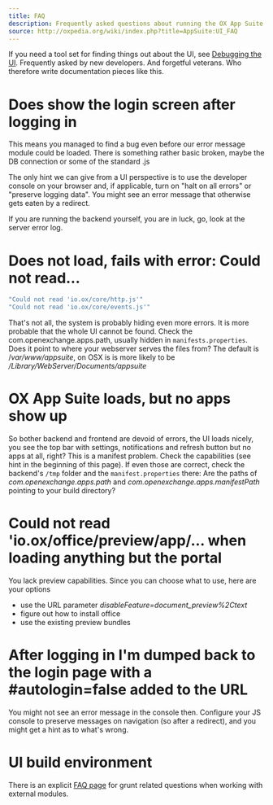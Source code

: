 ```yaml
---
title: FAQ
description: Frequently asked questions about running the OX App Suite UI
source: http://oxpedia.org/wiki/index.php?title=AppSuite:UI_FAQ
---
```


If you need a tool set for finding things out about the UI, see [Debugging the UI](TODO). Frequently asked by new developers. And forgetful veterans. Who therefore write documentation pieces like this.

# Does show the login screen after logging in

This means you managed to find a bug even before our error message module could be loaded. 
There is something rather basic broken, maybe the DB connection or some of the standard .js

The only hint we can give from a UI perspective is to use the developer console on your browser and, if applicable, turn on "halt on all errors" or "preserve logging data". 
You might see an error message that otherwise gets eaten by a redirect.

If you are running the backend yourself, you are in luck, go, look at the server error log.

# Does not load, fails with error: Could not read…

```javascript
"Could not read 'io.ox/core/http.js'" 
"Could not read 'io.ox/core/events.js'" 
```

That's not all, the system is probably hiding even more errors. 
It is more probable that the whole UI cannot be found. 
Check the com.openexchange.apps.path, usually hidden in `manifests.properties`.
Does it point to where your webserver serves the files from? The default is /_var/www/appsuite_, on OSX is is more likely to be _/Library/WebServer/Documents/appsuite_

# OX App Suite loads, but no apps show up

So bother backend and frontend are devoid of errors, the UI loads nicely, you see the top bar with settings, notifications and refresh button but no apps at all, right? 
This is a manifest problem. 
Check the capabilities (see hint in the beginning of this page). 
If even those are correct, check the backend's `/tmp` folder and the `manifest.properties` there: Are the paths of _com.openexchange.apps.path_ and _com.openexchange.apps.manifestPath_ pointing to your build directory?

# Could not read 'io.ox/office/preview/app/... when loading anything but the portal

You lack preview capabilities. 
Since you can choose what to use, here are your options

- use the URL parameter _disableFeature=document_preview%2Ctext_
- figure out how to install office
- use the existing preview bundles

# After logging in I'm dumped back to the login page with a #autologin=false added to the URL

You might not see an error message in the console then. 
Configure your JS console to preserve messages on navigation (so after a redirect), and you might get a hint as to what's wrong.

# UI build environment

There is an explicit [FAQ page](http://oxpedia.org/wiki/index.php?title=AppSuite:GruntFAQ) for grunt related questions when working with external modules.
